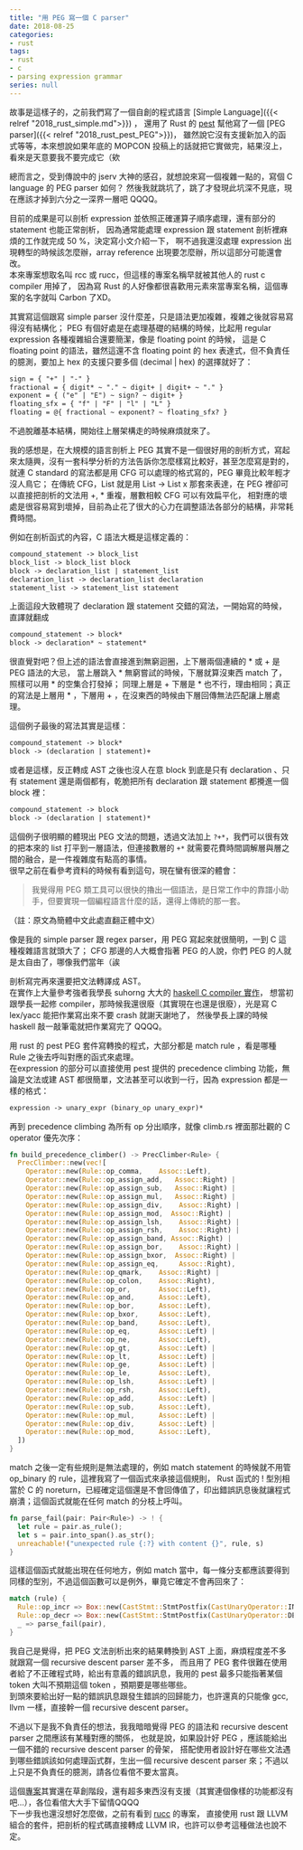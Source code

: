 ```yaml
---
title: "用 PEG 寫一個 C parser"
date: 2018-08-25
categories:
- rust
tags:
- rust
- c
- parsing expression grammar
series: null
---
```


故事是這樣子的，之前我們寫了一個自創的程式語言 [Simple Language]({{< relref "2018_rust_simple.md">}}) ，
還用了 Rust 的 [pest](https://github.com/pest-parser/pest) 幫他寫了一個 [PEG parser]({{< relref "2018_rust_pest_PEG">}})，
雖然說它沒有支援新加入的函式等等，本來想說如果年底的 MOPCON 投稿上的話就把它實做完，結果沒上，看來是天意要我不要完成它（欸  

總而言之，受到傳說中的 jserv 大神的感召，就想說來寫一個複雜一點的，寫個 C language 的 PEG parser 如何？
然後我就跳坑了，跳了才發現此坑深不見底，現在應該才掉到六分之一深界一層吧 QQQQ。  
<!--more-->

目前的成果是可以剖析 expression 並依照正確運算子順序處理，還有部分的 statement 也能正常剖析，
因為通常能處理 expression 跟 statement 剖析裡麻煩的工作就完成 50 %，決定寫小文介紹一下，
啊不過我還沒處理 expression 出現轉型的時候該怎麼辦，array reference 出現要怎麼辦，所以這部分可能還會改。  
本來專案想取名叫 rcc 或 rucc，但這樣的專案名稱早就被其他人的 rust c compiler 用掉了，
因為寫 Rust 的人好像都很喜歡用元素來當專案名稱，這個專案的名字就叫 Carbon 了XD。  

其實寫這個跟寫 simple parser 沒什麼差，只是語法更加複雜，複雜之後就容易寫得沒有結構化；
PEG 有個好處是在處理基礎的結構的時候，比起用 regular expression 各種複雜組合還要簡潔，像是 floating point 的時候，
這是 C floating point 的語法，雖然這還不含 floating point 的 hex 表達式，但不負責任的臆測，要加上 hex 的支援只要多個 (decimal | hex) 的選擇就好了：  
```txt
sign = { "+" | "-" }
fractional = { digit* ~ "." ~ digit+ | digit+ ~ "." }
exponent = { ("e" | "E") ~ sign? ~ digit+ }
floating_sfx = { "f" | "F" | "l" | "L" }
floating = @{ fractional ~ exponent? ~ floating_sfx? }
```
不過脫離基本結構，開始往上層架構走的時候麻煩就來了。  

我的感想是，在大規模的語言剖析上 PEG 其實不是一個很好用的剖析方式，寫起來太隨興，沒有一套科學分析的方法告訴你怎麼樣寫比較好，甚至怎麼寫是對的，
就連 C standard 的寫法都是用 CFG 可以處理的格式寫的，PEG 畢竟比較年輕才沒人鳥它；
在傳統 CFG，List 就是用 List -> List x 那套來表達，在 PEG 裡卻可以直接把剖析的文法用 +, * 重複，層數相較 CFG 可以有效扁平化，
相對應的壞處是很容易寫到壞掉，目前為止花了很大的心力在調整語法各部分的結構，非常耗費時間。  

例如在剖析函式的內容，C 語法大概是這樣定義的：  
```txt
compound_statement -> block_list
block_list -> block_list block
block -> declaration_list | statement_list
declaration_list -> declaration_list declaration
statement_list -> statement_list statement
```

上面這段大致體現了 declaration 跟 statement 交錯的寫法，一開始寫的時候，直譯就翻成  
```txt
compound_statement -> block*
block -> declaration* ~ statement*
```
很直覺對吧？但上述的語法會直接進到無窮迴圈，上下層兩個連續的 * 或 + 是 PEG 語法的大忌，
當上層跳入 * 無窮嘗試的時候，下層就算沒東西 match 了，照樣可以用 * 的空集合打發掉；
同理上層是 + 下層是 * 也不行，理由相同；真正的寫法是上層用 * ，下層用 + ，在沒東西的時候由下層回傳無法匹配讓上層處理。  

這個例子最後的寫法其實是這樣：  
```txt
compound_statement -> block*
block -> (declaration | statement)+
```

或者是這樣，反正轉成 AST 之後也沒人在意 block 到底是只有 declaration 、只有 statement 還是兩個都有，乾脆把所有 declaration 跟 statement 都攪進一個 block 裡：  
```txt
compound_statement -> block
block -> (declaration | statement)*
```

這個例子很明顯的體現出 PEG 文法的問題，透過文法加上 `?+*`，我們可以很有效的把本來的 list 打平到一層語法，但連接數層的 `+*` 就需要花費時間調解層與層之間的融合，是一件複雜度有點高的事情。  
很早之前在看參考資料的時候有看到這句，現在蠻有很深的體會：

> 我覺得用 PEG 類工具可以很快的擼出一個語法，是日常工作中的靠譜小助手，但要實現一個編程語言什麼的話，還得上傳統的那一套。

（註：原文為簡體中文此處直翻正體中文）  

像是我的 simple parser 跟 regex parser，用 PEG 寫起來就很簡明，一到 C 這種複雜語言就頭大了；
CFG 那邊的人大概會指著 PEG 的人說，你們 PEG 的人就是太自由了，哪像我們當年（誒  

剖析寫完再來還要把文法轉譯成 AST。  
在實作上大量參考強者我學長 suhorng 大大的 [haskell C compiler 實作](https://github.com/shhyou/compiler13hw)，
想當初跟學長一起修 compiler，那時候我還很廢（其實現在也還是很廢），光是寫 C lex/yacc 能把作業寫出來不要 crash 就謝天謝地了，
然後學長上課的時候 haskell 敲一敲筆電就把作業寫完了 QQQQ。  

用 rust 的 pest PEG 套件寫轉換的程式，大部分都是 match rule ，看是哪種 Rule 之後去呼叫對應的函式來處理。  
在expression 的部分可以直接使用 pest 提供的 precedence climbing 功能，無論是文法或建 AST 都很簡單，文法甚至可以收到一行，因為 expression 都是一樣的格式：  
```txt
expression -> unary_expr (binary_op unary_expr)*
```
再到 precedence climbing 為所有 op 分出順序，就像 climb.rs 裡面那壯觀的 C operator 優先次序：   
```rust
fn build_precedence_climber() -> PrecClimber<Rule> {
  PrecClimber::new(vec![
    Operator::new(Rule::op_comma,    Assoc::Left),
    Operator::new(Rule::op_assign_add,   Assoc::Right) |
    Operator::new(Rule::op_assign_sub,   Assoc::Right) |
    Operator::new(Rule::op_assign_mul,   Assoc::Right) |
    Operator::new(Rule::op_assign_div,    Assoc::Right) |
    Operator::new(Rule::op_assign_mod,  Assoc::Right) |
    Operator::new(Rule::op_assign_lsh,    Assoc::Right) |
    Operator::new(Rule::op_assign_rsh,    Assoc::Right) |
    Operator::new(Rule::op_assign_band, Assoc::Right) |
    Operator::new(Rule::op_assign_bor,    Assoc::Right) |
    Operator::new(Rule::op_assign_bxor,  Assoc::Right) |
    Operator::new(Rule::op_assign_eq,     Assoc::Right),
    Operator::new(Rule::op_qmark,    Assoc::Right) |
    Operator::new(Rule::op_colon,    Assoc::Right),
    Operator::new(Rule::op_or,       Assoc::Left),
    Operator::new(Rule::op_and,      Assoc::Left),
    Operator::new(Rule::op_bor,      Assoc::Left),
    Operator::new(Rule::op_bxor,     Assoc::Left),
    Operator::new(Rule::op_band,     Assoc::Left),
    Operator::new(Rule::op_eq,       Assoc::Left) |
    Operator::new(Rule::op_ne,       Assoc::Left),
    Operator::new(Rule::op_gt,       Assoc::Left) |
    Operator::new(Rule::op_lt,       Assoc::Left) |
    Operator::new(Rule::op_ge,       Assoc::Left) |
    Operator::new(Rule::op_le,       Assoc::Left),
    Operator::new(Rule::op_lsh,      Assoc::Left) |
    Operator::new(Rule::op_rsh,      Assoc::Left),
    Operator::new(Rule::op_add,      Assoc::Left) |
    Operator::new(Rule::op_sub,      Assoc::Left),
    Operator::new(Rule::op_mul,      Assoc::Left) |
    Operator::new(Rule::op_div,      Assoc::Left) |
    Operator::new(Rule::op_mod,      Assoc::Left),
  ])
}
```

match 之後一定有些規則是無法處理的，例如 match statement 的時候就不用管 op\_binary 的 rule，這裡我寫了一個函式來承接這個規則，
Rust 函式的 ! 型別相當於 C 的 noreturn，已經確定這個還是不會回傳值了，印出錯誤訊息後就讓程式崩潰；這個函式就能在任何 match 的分枝上呼叫。   
```rust
fn parse_fail(pair: Pair<Rule>) -> ! {
  let rule = pair.as_rule();
  let s = pair.into_span().as_str();
  unreachable!("unexpected rule {:?} with content {}", rule, s)
}
```
這樣這個函式就能出現在任何地方，例如 match 當中，每一條分支都應該要得到同樣的型別，不過這個函數可以是例外，畢竟它確定不會再回來了：  
```rust
match (rule) {
  Rule::op_incr => Box::new(CastStmt::StmtPostfix(CastUnaryOperator::INCR, primary)),
  Rule::op_decr => Box::new(CastStmt::StmtPostfix(CastUnaryOperator::DECR, primary)),
  _ => parse_fail(pair),
}
```

我自己是覺得，把 PEG 文法剖析出來的結果轉換到 AST 上面，麻煩程度差不多就跟寫一個 recursive descent parser 差不多，
而且用了 PEG 套件很難在使用者給了不正確程式時，給出有意義的錯誤訊息，我用的 pest 最多只能指著某個 token 大叫不預期這個 token ，預期要是哪些哪些。  
到頭來要給出好一點的錯誤訊息跟發生錯誤的回歸能力，也許還真的只能像 gcc, llvm 一樣，直接幹一個 recursive descent parser。  

不過以下是我不負責任的想法，我我暗暗覺得 PEG 的語法和 recursive descent parser 之間應該有某種對應的關係，
也就是說，如果設計好 PEG ，應該能給出一個不錯的 recursive descent parser 的骨架，
搭配使用者設計好在哪些文法遇到哪些錯誤該如何處理函式群，生出一個 recursive descent parser 來；不過以上只是不負責任的臆測，請各位看倌不要太當真。   

這個[專案](https://github.com/yodalee/carbon)其實還在草創階段，還有超多東西沒有支援（其實連個像樣的功能都沒有吧...），各位看倌大大手下留情QQQQ  
下一步我也還沒想好怎麼做，之前有看到 [rucc](https://github.com/maekawatoshiki/rucc) 的專案，
直接使用 rust 跟 LLVM 組合的套件，把剖析的程式碼直接轉成 LLVM IR，也許可以參考這種做法也說不定。  